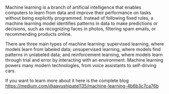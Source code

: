 Machine learning is a branch of artificial intelligence that enables computers to learn from data and improve their performance on tasks without being explicitly programmed. Instead of following fixed rules, a machine learning model identifies patterns in data to make predictions or decisions, such as recognizing faces in photos, filtering spam emails, or recommending products online.

There are three main types of machine learning: supervised learning, where models learn from labeled data; unsupervised learning, where models find patterns in unlabeled data; and reinforcement learning, where models learn through trial and error by interacting with an environment. Machine learning powers many modern technologies, from voice assistants to self-driving cars.

If you want to learn more about it here is the complete blog
https://medium.com/@aayushipatel135/machine-learning-4b6b3c7ca76b


